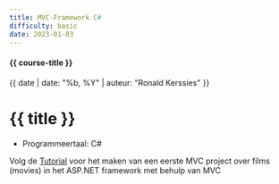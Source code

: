 ```yaml
---
title: MVC-Framework C#
difficulty: basic
date: 2023-01-03
---
```


#### {{ course-title }}
{{ date | date: "%b, %Y" | auteur: "Ronald Kerssies" }}

# {{ title }}


* Programmeertaal: C# 

Volg de [Tutorial](https://learn.microsoft.com/en-us/aspnet/core/tutorials/first-mvc-app/start-mvc?view=aspnetcore-7.0&tabs=visual-studio) voor het maken van een eerste MVC project over films (movies) in het ASP.NET framework met behulp van MVC

